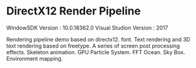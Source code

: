# DirectX12 Render Pipeline

WindowSDK Version :  10.0.18362.0
Visual Studion Version : 2017

Rendering pipeline demo based on directx12. 
font.
Text rendering and 3D text rendering based on freetype.
A series of screen post processing effects.
Skeleton animation.
GPU Particle System. 
FFT Ocean. 
Sky Box.
Environment mapping.
